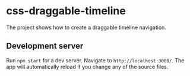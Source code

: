 # css-draggable-timeline

The project shows how to create a draggable timeline navigation. 

## Development server

Run `npm start` for a dev server. Navigate to `http://localhost:3000/`. The app will automatically reload if you change any of the source files.
